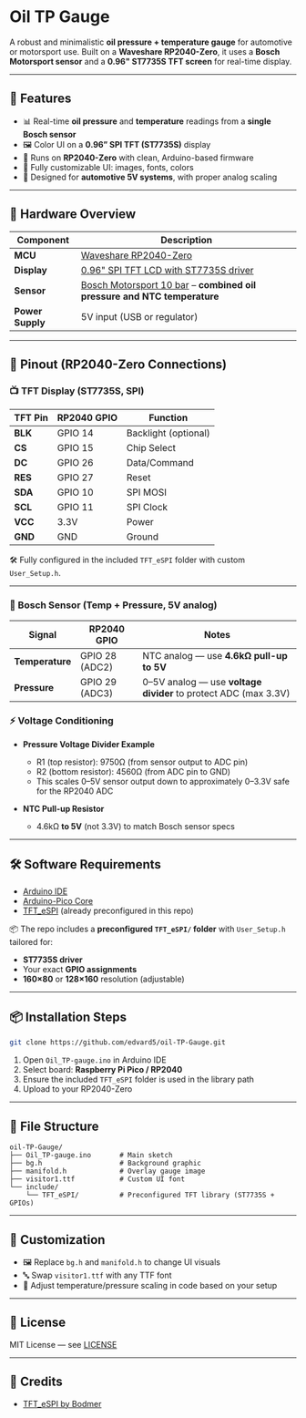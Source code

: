 
# Oil TP Gauge

A robust and minimalistic **oil pressure + temperature gauge** for automotive or motorsport use. Built on a **Waveshare RP2040-Zero**, it uses a **Bosch Motorsport sensor** and a **0.96" ST7735S TFT screen** for real-time display.

---

## 🚗 Features

- 📊 Real-time **oil pressure** and **temperature** readings from a **single Bosch sensor**
- 🖼️ Color UI on a **0.96” SPI TFT (ST7735S)** display
- 🧠 Runs on **RP2040-Zero** with clean, Arduino-based firmware
- 🧩 Fully customizable UI: images, fonts, colors
- 🔌 Designed for **automotive 5V systems**, with proper analog scaling

---

## 🧰 Hardware Overview

| Component         | Description |
|------------------|-------------|
| **MCU**          | [Waveshare RP2040-Zero](https://www.waveshare.com/wiki/RP2040-Zero) |
| **Display**      | [0.96" SPI TFT LCD with ST7735S driver](https://a.aliexpress.com/_Exmp90m) |
| **Sensor**       | [Bosch Motorsport 10 bar](https://www.bosch-motorsport.com/content/downloads/Raceparts/en-GB/54249355.html) – **combined oil pressure and NTC temperature** |
| **Power Supply** | 5V input (USB or regulator)

---

## 🔌 Pinout (RP2040-Zero Connections)

### 📺 TFT Display (ST7735S, SPI)

| TFT Pin | RP2040 GPIO | Function        |
|---------|-------------|-----------------|
| **BLK** | GPIO 14     | Backlight (optional) |
| **CS**  | GPIO 15     | Chip Select     |
| **DC**  | GPIO 26     | Data/Command    |
| **RES** | GPIO 27     | Reset           |
| **SDA** | GPIO 10     | SPI MOSI        |
| **SCL** | GPIO 11     | SPI Clock       |
| **VCC** | 3.3V        | Power           |
| **GND** | GND         | Ground          |

🛠 Fully configured in the included `TFT_eSPI` folder with custom `User_Setup.h`.

---

### 🧪 Bosch Sensor (Temp + Pressure, 5V analog)

| Signal         | RP2040 GPIO | Notes |
|----------------|-------------|-------|
| **Temperature** | GPIO 28 (ADC2) | NTC analog — use **4.6kΩ pull-up to 5V** |
| **Pressure**    | GPIO 29 (ADC3) | 0–5V analog — use **voltage divider** to protect ADC (max 3.3V) |

### ⚡ Voltage Conditioning

- **Pressure Voltage Divider Example**  
  - R1 (top resistor): 9750Ω (from sensor output to ADC pin)  
  - R2 (bottom resistor): 4560Ω (from ADC pin to GND)  
  - This scales 0–5V sensor output down to approximately 0–3.3V safe for the RP2040 ADC

- **NTC Pull-up Resistor**  
  - 4.6kΩ **to 5V** (not 3.3V) to match Bosch sensor specs

---

## 🛠 Software Requirements

- [Arduino IDE](https://www.arduino.cc/en/software)
- [Arduino-Pico Core](https://github.com/earlephilhower/arduino-pico)
- [TFT_eSPI](https://github.com/Bodmer/TFT_eSPI) (already preconfigured in this repo)

📦 The repo includes a **preconfigured `TFT_eSPI/` folder** with `User_Setup.h` tailored for:
- **ST7735S driver**
- Your exact **GPIO assignments**
- **160×80** or **128×160** resolution (adjustable)

---

## 📦 Installation Steps

```bash
git clone https://github.com/edvard5/oil-TP-Gauge.git
```

1. Open `Oil_TP-gauge.ino` in Arduino IDE  
2. Select board: **Raspberry Pi Pico / RP2040**  
3. Ensure the included `TFT_eSPI` folder is used in the library path  
4. Upload to your RP2040-Zero

---

## 📁 File Structure

```
oil-TP-Gauge/
├── Oil_TP-gauge.ino       # Main sketch
├── bg.h                   # Background graphic
├── manifold.h             # Overlay gauge image
├── visitor1.ttf           # Custom UI font
└── include/
    └── TFT_eSPI/          # Preconfigured TFT library (ST7735S + GPIOs)
```

---

## 🧩 Customization

- 🖼 Replace `bg.h` and `manifold.h` to change UI visuals
- 🔤 Swap `visitor1.ttf` with any TTF font
- 📐 Adjust temperature/pressure scaling in code based on your setup

---

## 📄 License

MIT License — see [LICENSE](LICENSE)

---

## 🙏 Credits

- [TFT_eSPI by Bodmer](https://github.com/Bodmer/TFT_eSPI)  

